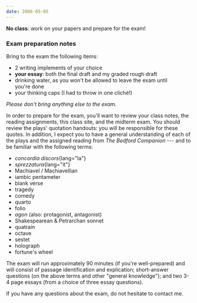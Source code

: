 ```yaml
---
date: 2006-05-05
---
```


**No class**: work on your papers and prepare for the exam!

### Exam preparation notes

Bring to the exam the following items:

* 2 writing implements of your choice
* **your essay**: both the final draft and my graded rough draft
* drinking water, as you won't be allowed to leave the exam until you're done
* your thinking caps (I had to throw in one cliché!)

*Please don't bring anything else to the exam.*

In order to prepare for the exam, you'll want to review your class notes, the reading assignments, this class site, and the midterm exam. You should review the plays' quotation handouts: you will be responsible for these quotes. In addition, I expect you to have a general understanding of each of the plays and the assigned reading from <cite>The Bedford Companion</cite> --- and to be familiar with the following terms:

* *concordia discors*{lang="la"}
* *sprezzatura*{lang="it"}
* Machiavel / Machiavellian
* iambic pentameter
* blank verse
* tragedy
* comedy
* quarto
* folio
* *agon* (also: protagonist, antagonist)
* Shakespearean & Petrarchan sonnet
* quatrain
* octave
* sestet
* holograph
* fortune's wheel

The exam will run approximately 90 minutes (if you're well-prepared) and will consist of passage identification and explication; short-answer questions (on the above terms and other "general knowledge"); and two 3-4 page essays (from a choice of three essay questions).

If you have any questions about the exam, do not hesitate to contact me.

